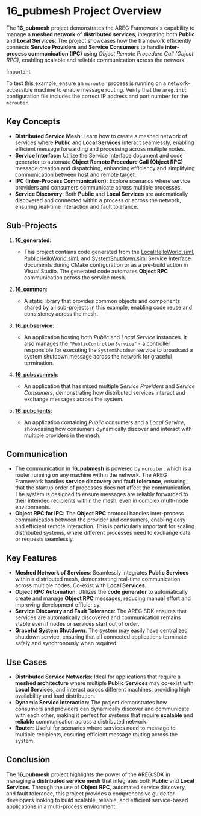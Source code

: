 # 16_pubmesh Project Overview

The **16_pubmesh** project demonstrates the AREG Framework's capability to manage a **meshed network** of **distributed services**, integrating both **Public** and **Local Services**. The project showcases how the framework efficiently connects **Service Providers** and **Service Consumers** to handle **inter-process communication (IPC)** using *Object Remote Procedure Call (Object RPC)*, enabling scalable and reliable communication across the network.

> [!IMPORTANT]
> To test this example, ensure an `mcrouter` process is running on a network-accessible machine to enable message routing. Verify that the `areg.init` configuration file includes the correct IP address and port number for the `mcrouter`.

## Key Concepts

- **Distributed Service Mesh**: Learn how to create a meshed network of services where **Public** and **Local Services** interact seamlessly, enabling efficient message forwarding and processing across multiple nodes.
- **Service Interface:** Utilize the Service Interface document and code generator to automate **Object Remote Procedure Call (Object RPC)** message creation and dispatching, enhancing efficiency and simplifying communication between host and remote target.
- **IPC (Inter-Process Communication)**: Explore scenarios where service providers and consumers communicate across multiple processes.
- **Service Discovery**: Both **Public** and **Local Services** are automatically discovered and connected within a process or across the network, ensuring real-time interaction and fault tolerance.

## Sub-Projects

1. **16_generated**:
   - This project contains code generated from the [LocalHelloWorld.siml](./services/LocalHelloWorld.siml), [PublicHelloWorld.siml](./services/PublicHelloWorld.siml), and [SystemShutdown.siml](./services/SystemShutdown.siml) Service Interface documents during CMake configuration or as a pre-build action in Visual Studio. The generated code automates **Object RPC** communication across the service mesh.

2. **[16_common](./common/)**:
   - A static library that provides common objects and components shared by all sub-projects in this example, enabling code reuse and consistency across the mesh.

3. **[16_pubservice](./pubservice/)**:
   - An application hosting both *Public* and *Local Service* instances. It also manages the `"PublicControllerService"` - a controller responsible for executing the `SystemShutdown` service to broadcast a system shutdown message across the network for graceful termination.

4. **[16_pubsvcmesh](./pubsvcmesh/)**:
   - An application that has mixed multiple *Service Providers* and *Service Consumers*, demonstrating how distributed services interact and exchange messages across the system.

5. **[16_pubclients](./pubclients/)**:
   - An application containing *Public* consumers and a *Local Service*, showcasing how consumers dynamically discover and interact with multiple providers in the mesh.

## Communication

- The communication in **16_pubmesh** is powered by `mcrouter`, which is a router running on any machine within the network. The AREG Framework handles **service discovery** and **fault tolerance**, ensuring that the startup order of processes does not affect the communication. The system is designed to ensure messages are reliably forwarded to their intended recipients within the mesh, even in complex multi-node environments.
- **Object RPC for IPC**: The **Object RPC** protocol handles inter-process communication between the provider and consumers, enabling easy and efficient remote interaction. This is particularly important for scaling distributed systems, where different processes need to exchange data or requests seamlessly.

## Key Features

- **Meshed Network of Services**: Seamlessly integrates **Public Services** within a distributed mesh, demonstrating real-time communication across multiple nodes. Co-exist with **Local Services**.
- **Object RPC Automation**: Utilizes the **code generator** to automatically create and manage **Object RPC** messages, reducing manual effort and improving development efficiency.
- **Service Discovery and Fault Tolerance**: The AREG SDK ensures that services are automatically discovered and communication remains stable even if nodes or services start out of order.
- **Graceful System Shutdown**: The system may easily have centralized shutdown service, ensuring that all connected applications terminate safely and synchronously when required.

## Use Cases

- **Distributed Service Networks**: Ideal for applications that require a **meshed architecture** where multiple **Public Services** may co-exist with **Local Services**, and interact across different machines, providing high availability and load distribution.
- **Dynamic Service Interaction**: The project demonstrates how consumers and providers can dynamically discover and communicate with each other, making it perfect for systems that require **scalable** and **reliable** communication across a distributed network.
- **Router**: Useful for scenarios where services need to message to multiple recipients, ensuring efficient message routing across the system.

## Conclusion

The **16_pubmesh** project highlights the power of the AREG SDK in managing a **distributed service mesh** that integrates both **Public** and **Local Services**. Through the use of **Object RPC**, automated service discovery, and fault tolerance, this project provides a comprehensive guide for developers looking to build scalable, reliable, and efficient service-based applications in a multi-process environment.
